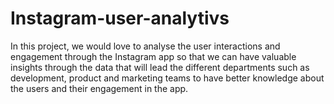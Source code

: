 # Instagram-user-analytivs
In this project, we would love to analyse the user interactions and  engagement through the Instagram app so that we can have valuable insights through the  data that will lead the different departments such as development, product and marketing  teams to have better knowledge about the users and their engagement in the app. 
